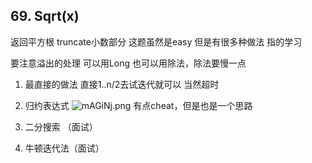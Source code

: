 ## 69. Sqrt(x)

返回平方根 truncate小数部分
这题虽然是easy 但是有很多种做法 指的学习

要注意溢出的处理
可以用Long  也可以用除法，除法要慢一点

1. 最直接的做法
直接1..n/2去试迭代就可以
当然超时

2. 归约表达式
![mAGiNj.png](https://s2.ax1x.com/2019/08/15/mAGiNj.png)
有点cheat，但是也是一个思路

3. 二分搜索 （面试）

4. 牛顿迭代法（面试）